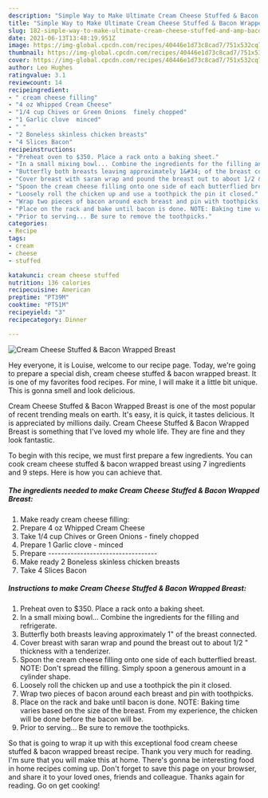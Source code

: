 ```yaml
---
description: "Simple Way to Make Ultimate Cream Cheese Stuffed & Bacon Wrapped Breast"
title: "Simple Way to Make Ultimate Cream Cheese Stuffed & Bacon Wrapped Breast"
slug: 182-simple-way-to-make-ultimate-cream-cheese-stuffed-and-amp-bacon-wrapped-breast
date: 2021-06-13T13:48:19.951Z
image: https://img-global.cpcdn.com/recipes/40446e1d73c8cad7/751x532cq70/cream-cheese-stuffed-bacon-wrapped-breast-recipe-main-photo.jpg
thumbnail: https://img-global.cpcdn.com/recipes/40446e1d73c8cad7/751x532cq70/cream-cheese-stuffed-bacon-wrapped-breast-recipe-main-photo.jpg
cover: https://img-global.cpcdn.com/recipes/40446e1d73c8cad7/751x532cq70/cream-cheese-stuffed-bacon-wrapped-breast-recipe-main-photo.jpg
author: Leo Hughes
ratingvalue: 3.1
reviewcount: 14
recipeingredient:
- " cream cheese filling"
- "4 oz Whipped Cream Cheese"
- "1/4 cup Chives or Green Onions  finely chopped"
- "1 Garlic clove  minced"
- " "
- "2 Boneless skinless chicken breasts"
- "4 Slices Bacon"
recipeinstructions:
- "Preheat oven to $350. Place a rack onto a baking sheet."
- "In a small mixing bowl... Combine the ingredients for the filling and refrigerate."
- "Butterfly both breasts leaving approximately 1&#34; of the breast connected."
- "Cover breast with saran wrap and pound the breast out to about 1/2 &#34; thickness with a tenderizer."
- "Spoon the cream cheese filling onto one side of each butterflied breast. NOTE: Don&#39;t spread the filling. Simply spoon a generous amount in a cylinder shape."
- "Loosely roll the chicken up and use a toothpick the pin it closed."
- "Wrap two pieces of bacon around each breast and pin with toothpicks."
- "Place on the rack and bake until bacon is done. NOTE: Baking time varies based on the size of the breast. From my experience, the chicken will be done before the bacon will be."
- "Prior to serving... Be sure to remove the toothpicks."
categories:
- Recipe
tags:
- cream
- cheese
- stuffed

katakunci: cream cheese stuffed 
nutrition: 136 calories
recipecuisine: American
preptime: "PT39M"
cooktime: "PT51M"
recipeyield: "3"
recipecategory: Dinner

---
```



![Cream Cheese Stuffed &amp; Bacon Wrapped Breast](https://img-global.cpcdn.com/recipes/40446e1d73c8cad7/751x532cq70/cream-cheese-stuffed-bacon-wrapped-breast-recipe-main-photo.jpg)

Hey everyone, it is Louise, welcome to our recipe page. Today, we're going to prepare a special dish, cream cheese stuffed &amp; bacon wrapped breast. It is one of my favorites food recipes. For mine, I will make it a little bit unique. This is gonna smell and look delicious.



Cream Cheese Stuffed &amp; Bacon Wrapped Breast is one of the most popular of recent trending meals on earth. It's easy, it is quick, it tastes delicious. It is appreciated by millions daily. Cream Cheese Stuffed &amp; Bacon Wrapped Breast is something that I've loved my whole life. They are fine and they look fantastic.


To begin with this recipe, we must first prepare a few ingredients. You can cook cream cheese stuffed &amp; bacon wrapped breast using 7 ingredients and 9 steps. Here is how you can achieve that.

<!--inarticleads1-->

##### The ingredients needed to make Cream Cheese Stuffed &amp; Bacon Wrapped Breast:

1. Make ready  cream cheese filling:
1. Prepare 4 oz Whipped Cream Cheese
1. Take 1/4 cup Chives or Green Onions - finely chopped
1. Prepare 1 Garlic clove - minced
1. Prepare  ----------------------------------
1. Make ready 2 Boneless skinless chicken breasts
1. Take 4 Slices Bacon




<!--inarticleads2-->

##### Instructions to make Cream Cheese Stuffed &amp; Bacon Wrapped Breast:

1. Preheat oven to $350. Place a rack onto a baking sheet.
1. In a small mixing bowl... Combine the ingredients for the filling and refrigerate.
1. Butterfly both breasts leaving approximately 1&#34; of the breast connected.
1. Cover breast with saran wrap and pound the breast out to about 1/2 &#34; thickness with a tenderizer.
1. Spoon the cream cheese filling onto one side of each butterflied breast. NOTE: Don&#39;t spread the filling. Simply spoon a generous amount in a cylinder shape.
1. Loosely roll the chicken up and use a toothpick the pin it closed.
1. Wrap two pieces of bacon around each breast and pin with toothpicks.
1. Place on the rack and bake until bacon is done. NOTE: Baking time varies based on the size of the breast. From my experience, the chicken will be done before the bacon will be.
1. Prior to serving... Be sure to remove the toothpicks.




So that is going to wrap it up with this exceptional food cream cheese stuffed &amp; bacon wrapped breast recipe. Thank you very much for reading. I'm sure that you will make this at home. There's gonna be interesting food in home recipes coming up. Don't forget to save this page on your browser, and share it to your loved ones, friends and colleague. Thanks again for reading. Go on get cooking!
